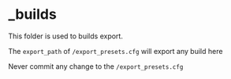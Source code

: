 # _builds

This folder is used to builds export.

The `export_path` of `/export_presets.cfg` will export any build here

Never commit any change to the `/export_presets.cfg`
